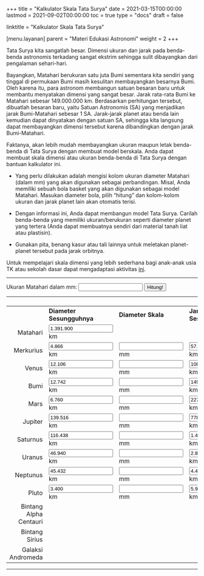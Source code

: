 +++
title = "Kalkulator Skala Tata Surya"
date = 2021-03-15T00:00:00
lastmod = 2021-09-02T00:00:00
toc = true
type = "docs"
draft = false

linktitle = "Kalkulator Skala Tata Surya"

[menu.layanan]
    parent = "Materi Edukasi Astronomi"
    weight = 2
+++

Tata Surya kita sangatlah besar. Dimensi ukuran dan jarak pada benda-benda astronomis terkadang sangat ekstrim sehingga sulit dibayangkan dari pengalaman sehari-hari. 

Bayangkan, Matahari berukuran satu juta Bumi sementara kita sendiri yang tinggal di permukaan Bumi masih kesulitan membayangkan besarnya Bumi. Oleh karena itu, para astronom membangun satuan besaran baru untuk membantu menyatakan dimensi yang sangat besar. Jarak rata-rata Bumi ke Matahari sebesar 149.000.000 km. Berdasarkan perhitungan tersebut, dibuatlah besaran baru, yaitu Satuan Astronomis (SA) yang menjadikan jarak Bumi-Matahari sebesar 1 SA. Jarak-jarak planet atau benda lain kemudian dapat dinyatakan dengan satuan SA, sehingga kita langsung dapat membayangkan dimensi tersebut karena dibandingkan dengan jarak Bumi-Matahari. 

Faktanya, akan lebih mudah membayangkan ukuran maupun letak benda-benda di Tata Surya dengan membuat model berskala. Anda dapat membuat skala dimensi atau ukuran benda-benda di Tata Surya dengan bantuan kalkulator ini. 

- Yang perlu dilakukan adalah mengisi kolom ukuran diameter Matahari (dalam mm) yang akan digunakan sebagai perbandingan. Misal, Anda memiliki sebuah bola basket yang akan digunakan sebagai model Matahari. Masukan diameter bola, pilih “hitung” dan kolom-kolom ukuran dan jarak planet lain akan otomatis terisi.

- Dengan informasi ini, Anda dapat membangun model Tata Surya. Carilah benda-benda yang memiliki ukuran/berukuran seperti diameter planet  yang tertera (Anda dapat membuatnya sendiri dari material tanah liat atau plastisin).

- Gunakan pita, benang kasur atau tali lainnya untuk meletakan planet-planet tersebut pada jarak orbitnya. 

Untuk mempelajari skala dimensi yang lebih sederhana bagi anak-anak usia TK atau sekolah dasar dapat mengadaptasi aktivitas [ini](https://bosscha.itb.ac.id/files/Membuat-Model-Ukuran-Tata-Surya.pdf).

<hr>
<form id="SolCalcForm"
      name="SolCalcForm">
  Ukuran Matahari dalam mm: <input name="x"
        size="18"
        type="text"> <input onclick="Calculate(document.SolCalcForm)"
        type="button"
        value="Hitung!">
  <hr>
  <table border="0"
          cellpadding="2"
          cellspacing="2"
          width="100%">
    <tbody style="width: 100%; display: table;;">
      <tr>
        <th valign="top"></th>
        <td valign="middle">
          <div align="left">
            <strong>Diameter Sesungguhnya</strong>
          </div>
        </td>
        <td valign="middle">
          <div align="left">
            <strong>Diameter Skala</strong>
          </div>
        </td>
        <td valign="middle">
          <div align="left">
            <strong>Jarak Orbit Sesungguhnya</strong>
          </div>
        </td>
        <td valign="middle">
          <div align="left">
            <strong>Jarak Orbit Skala</strong>
          </div>
        </td>
      </tr>
      <tr valign="top">
        <td valign="middle">
          <div align="right">
            Matahari<br>
          </div>
        </td>
        <td valign="middle">
          <div align="left">
            <input name="d_sun_real"
                  readonly
                  size="18"
                  type="text"
                  value="1.391.900"> km
          </div>
        </td>
        <td></td>
        <td></td>
        <td></td>
      </tr>
      <tr valign="top">
        <td valign="middle">
          <div align="right">
            Merkurius<br>
          </div>
        </td>
        <td valign="middle">
          <div align="left">
            <input name="d_mercury_real"
                  readonly
                  size="18"
                  type="text"
                  value="4.866"> km
          </div>
        </td>
        <td valign="middle">
          <div align="left">
            <input name="d_mercury"
                  readonly
                  size="18"
                  type="text"
                  value=""> mm
          </div>
        </td>
        <td valign="middle">
          <div align="left">
            <input name="r_mercury_real"
                  readonly
                  size="18"
                  type="text"
                  value="57.950.000"> km
          </div>
        </td>
        <td valign="middle">
          <div align="left">
            <input name="r_mercury"
                  readonly
                  size="18"
                  type="text"
                  value=""> m
          </div>
        </td>
      </tr>
      <tr valign="top">
        <td valign="middle">
          <div align="right">
            Venus<br>
          </div>
        </td>
        <td valign="middle">
          <div align="left">
            <input name="d_venus_real"
                  readonly
                  size="18"
                  type="text"
                  value="12.106"> km
          </div>
        </td>
        <td valign="middle">
          <div align="left">
            <input name="d_venus"
                  readonly
                  size="18"
                  type="text"
                  value=""> mm
          </div>
        </td>
        <td valign="middle">
          <div align="left">
            <input name="r_venus_real"
                  readonly
                  size="18"
                  type="text"
                  value="108.110.000"> km
          </div>
        </td>
        <td valign="middle">
          <div align="left">
            <input name="r_venus"
                  readonly
                  size="18"
                  type="text"
                  value=""> m
          </div>
        </td>
      </tr>
      <tr valign="top">
        <td valign="middle">
          <div align="right">
            Bumi<br>
          </div>
        </td>
        <td valign="middle">
          <div align="left">
            <input name="d_earth_real"
                  readonly
                  size="18"
                  type="text"
                  value="12.742"> km
          </div>
        </td>
        <td valign="middle">
          <div align="left">
            <input name="d_earth"
                  readonly
                  size="18"
                  type="text"
                  value=""> mm
          </div>
        </td>
        <td valign="middle">
          <div align="left">
            <input name="r_earth_real"
                  readonly
                  size="18"
                  type="text"
                  value="149.570.000"> km
          </div>
        </td>
        <td valign="middle">
          <div align="left">
            <input name="r_earth"
                  readonly
                  size="18"
                  type="text"
                  value=""> m
          </div>
        </td>
      </tr>
      <tr valign="top">
        <td valign="middle">
          <div align="right">
            Mars<br>
          </div>
        </td>
        <td valign="middle">
          <div align="left">
            <input name="d_mars_real"
                  readonly
                  size="18"
                  type="text"
                  value="6.760"> km
          </div>
        </td>
        <td valign="middle">
          <div align="left">
            <input name="d_mars"
                  readonly
                  size="18"
                  type="text"
                  value=""> mm
          </div>
        </td>
        <td valign="middle">
          <div align="left">
            <input name="r_mars_real"
                  readonly
                  size="18"
                  type="text"
                  value="227.840.000"> km
          </div>
        </td>
        <td valign="middle">
          <div align="left">
            <input name="r_mars"
                  readonly
                  size="18"
                  type="text"
                  value=""> m
          </div>
        </td>
      </tr>
      <tr valign="top">
        <td valign="middle">
          <div align="right">
            Jupiter<br>
          </div>
        </td>
        <td valign="middle">
          <div align="left">
            <input name="d_jupiter_real"
                  readonly
                  size="18"
                  type="text"
                  value="139.516"> km
          </div>
        </td>
        <td valign="middle">
          <div align="left">
            <input name="d_jupiter"
                  readonly
                  size="18"
                  type="text"
                  value=""> mm
          </div>
        </td>
        <td valign="middle">
          <div align="left">
            <input name="r_jupiter_real"
                  readonly
                  size="18"
                  type="text"
                  value="778.140.000"> km
          </div>
        </td>
        <td valign="middle">
          <div align="left">
            <input name="r_jupiter"
                  readonly
                  size="18"
                  type="text"
                  value=""> m
          </div>
        </td>
      </tr>
      <tr valign="top">
        <td valign="middle">
          <div align="right">
            Saturnus<br>
          </div>
        </td>
        <td valign="middle">
          <div align="left">
            <input name="d_saturn_real"
                  readonly
                  size="18"
                  type="text"
                  value="116.438"> km
          </div>
        </td>
        <td valign="middle">
          <div align="left">
            <input name="d_saturn"
                  readonly
                  size="18"
                  type="text"
                  value=""> mm
          </div>
        </td>
        <td valign="middle">
          <div align="left">
            <input name="r_saturn_real"
                  readonly
                  size="18"
                  type="text"
                  value="1.427.000.000"> km
          </div>
        </td>
        <td valign="middle">
          <div align="left">
            <input name="r_saturn"
                  readonly
                  size="18"
                  type="text"
                  value=""> m
          </div>
        </td>
      </tr>
      <tr valign="top">
        <td valign="middle">
          <div align="right">
            Uranus<br>
          </div>
        </td>
        <td valign="middle">
          <div align="left">
            <input name="d_uranus_real"
                  readonly
                  size="18"
                  type="text"
                  value="46.940"> km
          </div>
        </td>
        <td valign="middle">
          <div align="left">
            <input name="d_uranus"
                  readonly
                  size="18"
                  type="text"
                  value=""> mm
          </div>
        </td>
        <td valign="middle">
          <div align="left">
            <input name="r_uranus_real"
                  readonly
                  size="18"
                  type="text"
                  value="2.870.300.000"> km
          </div>
        </td>
        <td valign="middle">
          <div align="left">
            <input name="r_uranus"
                  readonly
                  size="18"
                  type="text"
                  value=""> m
          </div>
        </td>
      </tr>
      <tr valign="top">
        <td valign="middle">
          <div align="right">
            Neptunus<br>
          </div>
        </td>
        <td valign="middle">
          <div align="left">
            <input name="d_neptune_real"
                  readonly
                  size="18"
                  type="text"
                  value="45.432"> km
          </div>
        </td>
        <td valign="middle">
          <div align="left">
            <input name="d_neptune"
                  readonly
                  size="18"
                  type="text"
                  value=""> mm
          </div>
        </td>
        <td valign="middle">
          <div align="left">
            <input name="r_neptune_real"
                  readonly
                  size="18"
                  type="text"
                  value="4.499.900.000"> km
          </div>
        </td>
        <td valign="middle">
          <div align="left">
            <input name="r_neptune"
                  readonly
                  size="18"
                  type="text"
                  value=""> m
          </div>
        </td>
      </tr>
      <tr valign="top">
        <td valign="middle">
          <div align="right">
            Pluto<br>
          </div>
        </td>
        <td valign="middle">
          <div align="left">
            <input name="d_pluto_real"
                  readonly
                  size="18"
                  type="text"
                  value="3.400"> km
          </div>
        </td>
        <td valign="middle">
          <div align="left">
            <input name="d_pluto"
                  readonly
                  size="18"
                  type="text"
                  value=""> mm
          </div>
        </td>
        <td valign="middle">
          <div align="left">
            <input name="r_pluto_real"
                  readonly
                  size="18"
                  type="text"
                  value="5.913.000.000"> km
          </div>
        </td>
        <td valign="middle">
          <div align="left">
            <input name="r_pluto"
                  readonly
                  size="18"
                  type="text"
                  value=""> m
          </div>
        </td>
      </tr>
      <tr valign="top">
        <td valign="middle">
          <div align="right">
            Bintang Alpha Centauri<br>
          </div>
        </td>
        <td valign="middle"><br></td>
        <td valign="middle"><br></td>
        <td valign="middle"><br></td>
        <td valign="middle">
          <div align="left">
            <input name="r_acentauri"
                  readonly
                  size="18"
                  type="text"
                  value=""> km
          </div>
        </td>
      </tr>
      <tr valign="top">
        <td valign="middle">
          <div align="right">
            Bintang Sirius<br>
          </div>
        </td>
        <td valign="middle"><br></td>
        <td valign="middle"><br></td>
        <td valign="middle"><br></td>
        <td valign="middle">
          <div align="left">
            <input name="r_sirius"
                  readonly
                  size="18"
                  type="text"
                  value=""> km
          </div>
        </td>
      </tr>
      <tr valign="top">
        <td valign="middle">
          <div align="right">
            Galaksi Andromeda<br>
          </div>
        </td>
        <td valign="middle"><br></td>
        <td valign="middle"><br></td>
        <td valign="middle"><br></td>
        <td valign="middle">
          <div align="left">
            <input name="r_andromeda"
                  readonly
                  size="18"
                  type="text"
                  value=""> km
          </div>
        </td>
      </tr>
    </tbody>
  </table>
</form>


<script language="JavaScript">      
  function int_zero(x){
    if ( x < 1 )
  return 0 ;
    else
  return parseInt( x ,10 );
  }
  function Calculate(form) {
    var b = form.x.value;
    if ( b != 0) {
    scale_factor = (b / 25.4) / 1391900;
    }
    form.d_mercury.value = (int_zero(scale_factor * 4866 * 25.4 * 10 ) / 10).toLocaleString('id-ID');
    form.r_mercury.value = (int_zero(scale_factor * 57950000 * .0254 *1000  ) / 1000).toLocaleString('id-ID');
    
    form.d_venus.value = (int_zero(scale_factor * 12106 * 25.4 * 10 ) / 10).toLocaleString('id-ID');
    form.r_venus.value = (int_zero(scale_factor * 108110000 * .0254 *1000 ) / 1000).toLocaleString('id-ID');
    
    form.d_earth.value = (int_zero(scale_factor * 12742 * 25.4 * 10 ) / 10).toLocaleString('id-ID');
    form.r_earth.value = (int_zero(scale_factor * 149570000 * .0254 *1000 ) / 1000).toLocaleString('id-ID');
    
    form.d_mars.value = (int_zero(scale_factor * 6760 * 25.4 * 10 ) / 10).toLocaleString('id-ID');
    form.r_mars.value = (int_zero(scale_factor * 227840000 * .0254 *1000 ) / 1000).toLocaleString('id-ID');
    
    form.d_jupiter.value = (int_zero(scale_factor * 142984 * 25.4 * 10 ) / 10).toLocaleString('id-ID');
    form.r_jupiter.value = (int_zero(scale_factor * 778140000 * .0254 * 1000 ) / 1000).toLocaleString('id-ID');
    
    form.d_saturn.value = (int_zero(scale_factor * 116438 * 25.4 * 10 ) / 10).toLocaleString('id-ID');
    form.r_saturn.value = (int_zero(scale_factor * 1427000000 * .0254 * 1000 ) / 1000).toLocaleString('id-ID');
    
    form.d_uranus.value = (int_zero(scale_factor * 46940 * 25.4 * 10 ) / 10).toLocaleString('id-ID');
    form.r_uranus.value = (int_zero(scale_factor * 2870300000 * .0254 * 1000 ) / 1000).toLocaleString('id-ID');
    
    form.d_neptune.value = (int_zero(scale_factor * 45432 * 25.4 * 10 ) / 10).toLocaleString('id-ID');
    form.r_neptune.value = (int_zero(scale_factor * 4499900000 * .0254 * 1000 ) / 1000).toLocaleString('id-ID');
    
    form.d_pluto.value = (int_zero(scale_factor * 2274 * 25.4 * 10 ) / 10).toLocaleString('id-ID');
    form.r_pluto.value = (int_zero(scale_factor * 5913000000 * .0254 * 1000 ) / 1000).toLocaleString('id-ID');
    
    form.r_acentauri.value = (int_zero(scale_factor * 4.03964E+13 * .0000254 * 10 ) / 10).toLocaleString('id-ID');
    form.r_sirius.value  = (int_zero(scale_factor * 8.17388E+13 * .0000254 * 10 ) / 10).toLocaleString('id-ID');
    }      
</script>

<hr>